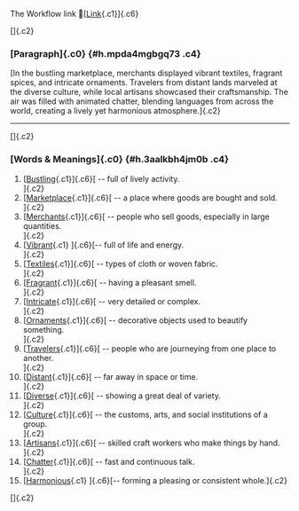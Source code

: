 The Workflow link
👏[[Link](https://www.google.com/url?q=http://www.google.com&sa=D&source=editors&ust=1756802508018948&usg=AOvVaw024nYdXCzmvo-0JMnsUbEu){.c1}]{.c6}

[]{.c2}

### [Paragraph]{.c0} {#h.mpda4mgbgq73 .c4}

[In the bustling marketplace, merchants displayed vibrant textiles,
fragrant spices, and intricate ornaments. Travelers from distant lands
marveled at the diverse culture, while local artisans showcased their
craftsmanship. The air was filled with animated chatter, blending
languages from across the world, creating a lively yet harmonious
atmosphere.]{.c2}

------------------------------------------------------------------------

[]{.c2}

### [Words & Meanings]{.c0} {#h.3aalkbh4jm0b .c4}

1.  [[Bustling](https://www.google.com/url?q=http://www.google.com&sa=D&source=editors&ust=1756802508019609&usg=AOvVaw3WJPAOXIAVHrmpXWsHbqQW){.c1}]{.c6}[ --
    full of lively activity.\
    ]{.c2}
2.  [[Marketplace](https://www.google.com/url?q=http://www.google.com&sa=D&source=editors&ust=1756802508019744&usg=AOvVaw3L-BDuuwDHN7l3Jdigrcr-){.c1}]{.c6}[ --
    a place where goods are bought and sold.\
    ]{.c2}
3.  [[Merchants](https://www.google.com/url?q=http://www.google.com&sa=D&source=editors&ust=1756802508019858&usg=AOvVaw2b1VmvZdZxWWL1Vx1lcGLd){.c1}]{.c6}[ --
    people who sell goods, especially in large quantities.\
    ]{.c2}
4.  [[Vibrant](https://www.google.com/url?q=http://www.google.com&sa=D&source=editors&ust=1756802508019984&usg=AOvVaw2NHvKLDxJzj_KuTBq6xRGX){.c1}
    ]{.c6}[-- full of life and energy.\
    ]{.c2}
5.  [[Textiles](https://www.google.com/url?q=http://www.google.com&sa=D&source=editors&ust=1756802508020087&usg=AOvVaw36rswtgV2XUm840E-QtzNe){.c1}]{.c6}[ --
    types of cloth or woven fabric.\
    ]{.c2}
6.  [[Fragrant](https://www.google.com/url?q=http://www.google.com&sa=D&source=editors&ust=1756802508020208&usg=AOvVaw3bSrDnifYdmPt1UlqXs3M-){.c1}]{.c6}[ --
    having a pleasant smell.\
    ]{.c2}
7.  [[Intricate](https://www.google.com/url?q=http://www.google.com&sa=D&source=editors&ust=1756802508020308&usg=AOvVaw2o4jp9AvJXwPc1Oys8Q5Bc){.c1}]{.c6}[ --
    very detailed or complex.\
    ]{.c2}
8.  [[Ornaments](https://www.google.com/url?q=http://www.google.com&sa=D&source=editors&ust=1756802508020403&usg=AOvVaw2eUKSh_8z9A0Y2d9OCMKId){.c1}]{.c6}[ --
    decorative objects used to beautify something.\
    ]{.c2}
9.  [[Travelers](https://www.google.com/url?q=http://www.google.com&sa=D&source=editors&ust=1756802508020526&usg=AOvVaw0y3j_Q9pPKvRRzWihZ32TJ){.c1}]{.c6}[ --
    people who are journeying from one place to another.\
    ]{.c2}
10. [[Distant](https://www.google.com/url?q=http://www.google.com&sa=D&source=editors&ust=1756802508020645&usg=AOvVaw1RpCO8bMT7i6F5ePXRhJ-F){.c1}]{.c6}[ --
    far away in space or time.\
    ]{.c2}
11. [[Diverse](https://www.google.com/url?q=http://www.google.com&sa=D&source=editors&ust=1756802508020741&usg=AOvVaw3oY3Tdy8-RUnHIo0kWkrAW){.c1}]{.c6}[ --
    showing a great deal of variety.\
    ]{.c2}
12. [[Culture](https://www.google.com/url?q=http://www.google.com&sa=D&source=editors&ust=1756802508020839&usg=AOvVaw0-Se1tJAzYr7UoQhEDnPRF){.c1}]{.c6}[ --
    the customs, arts, and social institutions of a group.\
    ]{.c2}
13. [[Artisans](https://www.google.com/url?q=http://www.google.com&sa=D&source=editors&ust=1756802508020961&usg=AOvVaw3weuSJRl6Q-WMKu75MoW-B){.c1}]{.c6}[ --
    skilled craft workers who make things by hand.\
    ]{.c2}
14. [[Chatter](https://www.google.com/url?q=http://www.google.com&sa=D&source=editors&ust=1756802508021072&usg=AOvVaw09ZU3mMKVDlhfC_R2XtK7c){.c1}]{.c6}[ --
    fast and continuous talk.\
    ]{.c2}
15. [[Harmonious](https://www.google.com/url?q=http://www.google.com&sa=D&source=editors&ust=1756802508021173&usg=AOvVaw3MdKsirfg66TvekVHHSn5K){.c1}
    ]{.c6}[-- forming a pleasing or consistent whole.]{.c2}

[]{.c2}
